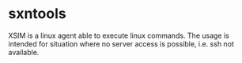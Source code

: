 # sxntools
XSIM is a linux agent able to execute linux commands. The usage is intended for situation where no server access is possible, i.e. ssh not available.
